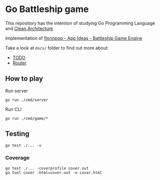 # Go Battleship game

This repository has the intention of studying Go Programming Language and [Clean Architecture](https://blog.cleancoder.com/uncle-bob/2012/08/13/the-clean-architecture.html)

Implementation of [florinpop - App Ideas - Battleship Game Engine](https://github.com/florinpop17/app-ideas/blob/master/Projects/3-Advanced/Battleship-Game-Engine.md)

Take a look at `docs/` folder to find out more about:
- [TODO](docs/TODO.md)
- [Router](docs/router.md)

## How to play

Run server
```
go run ./cmd/server
```

Run CLI
```
go run ./cmd/game/*
```

## Testing

```
go test ./... -v
```

### Coverage
```
go test ./... -coverprofile cover.out
go tool cover -html=cover.out -o cover.html
```

